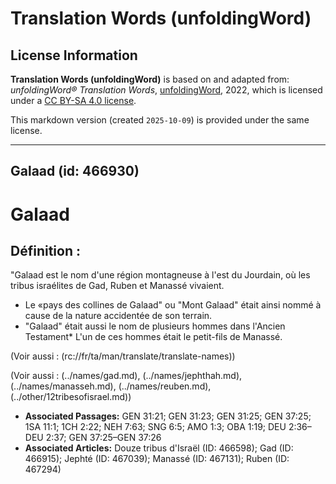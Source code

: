 # Translation Words (unfoldingWord)

## License Information

**Translation Words (unfoldingWord)** is based on and adapted from: _unfoldingWord® Translation Words_, [unfoldingWord](https://unfoldingword.org/utw), 2022, which is licensed under a [CC BY-SA 4.0 license](https://creativecommons.org/licenses/by-sa/4.0/legalcode.en).

This markdown version (created `2025-10-09`) is provided under the same license.



--------------------------------

## Galaad (id: 466930)

Galaad
======

Définition :
------------

"Galaad est le nom d'une région montagneuse à l'est du Jourdain, où les tribus israélites de Gad, Ruben et Manassé vivaient.

* Le «pays des collines de Galaad" ou "Mont Galaad" était ainsi nommé à cause de la nature accidentée de son terrain.
* "Galaad" était aussi le nom de plusieurs hommes dans l'Ancien Testament\* L'un de ces hommes était le petit\-fils de Manassé.

(Voir aussi : (rc://fr/ta/man/translate/translate\-names))

(Voir aussi : (../names/gad.md), (../names/jephthah.md), (../names/manasseh.md), (../names/reuben.md), (../other/12tribesofisrael.md))

* **Associated Passages:** GEN 31:21; GEN 31:23; GEN 31:25; GEN 37:25; 1SA 11:1; 1CH 2:22; NEH 7:63; SNG 6:5; AMO 1:3; OBA 1:19; DEU 2:36–DEU 2:37; GEN 37:25–GEN 37:26
* **Associated Articles:** Douze tribus d'Israël (ID: 466598); Gad (ID: 466915); Jephté (ID: 467039); Manassé (ID: 467131); Ruben (ID: 467294)

